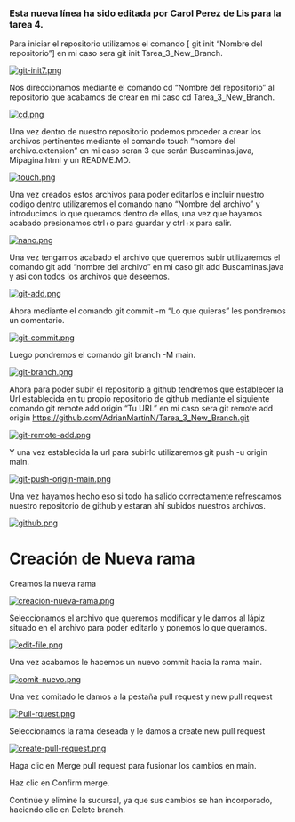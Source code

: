### Esta nueva línea ha sido editada por Carol Perez de Lis para la tarea 4.

Para iniciar el repositorio utilizamos el comando [ git init “Nombre del repositorio”] en mi caso sera git init Tarea_3_New_Branch.

[![git-init7.png](https://i.postimg.cc/RVphY60M/git-init7.png)](https://postimg.cc/0bm9MNm3)

Nos direccionamos mediante el comando cd “Nombre del repositorio” al repositorio que acabamos de crear en mi caso cd Tarea_3_New_Branch.

[![cd.png](https://i.postimg.cc/XJ6pgRYd/cd.png)](https://postimg.cc/kVwJJh8g)

Una vez dentro de nuestro repositorio podemos proceder a crear los archivos pertinentes mediante el comando touch “nombre del archivo.extension” en mi caso seran 3 que serán Buscaminas.java, Mipagina.html y un README.MD.

[![touch.png](https://i.postimg.cc/3NS8zVYL/touch.png)](https://postimg.cc/7Jzr2BC7)

Una vez creados estos archivos para poder editarlos e incluir nuestro codigo dentro utilizaremos el comando nano “Nombre del archivo” y introducimos lo que queramos dentro de ellos, una vez que hayamos acabado presionamos ctrl+o para guardar y ctrl+x para salir.

[![nano.png](https://i.postimg.cc/Ss4x9cgG/nano.png)](https://postimg.cc/3yLh505y)

Una vez tengamos acabado el archivo que queremos subir utilizaremos el comando git add “nombre del archivo” en mi caso git add Buscaminas.java y asi con todos los archivos que deseemos.

[![git-add.png](https://i.postimg.cc/d343wDmj/git-add.png)](https://postimg.cc/n99p1FWX)

Ahora mediante el comando git commit -m “Lo que quieras” les pondremos un comentario.

[![git-commit.png](https://i.postimg.cc/G3QHkSwT/git-commit.png)](https://postimg.cc/qgNJrw7p)

Luego pondremos el comando git branch -M main.

[![git-branch.png](https://i.postimg.cc/wTj3Fcgf/git-branch.png)](https://postimg.cc/NLZgjXym)

Ahora para poder subir el repositorio a github tendremos que establecer la Url establecida en tu propio repositorio de github mediante el siguiente comando git remote add origin “Tu URL” en mi caso sera git remote add origin https://github.com/AdrianMartinN/Tarea_3_New_Branch.git

[![git-remote-add.png](https://i.postimg.cc/g080rgHJ/git-remote-add.png)](https://postimg.cc/SXQ4v75F)

Y una vez establecida la url para subirlo utilizaremos git push -u origin main.

[![git-push-origin-main.png](https://i.postimg.cc/wjtMYqtD/git-push-origin-main.png)](https://postimg.cc/TK6frXJP)

Una vez hayamos hecho eso si todo ha salido correctamente refrescamos nuestro repositorio de github y estaran ahí subidos nuestros archivos.

[![github.png](https://i.postimg.cc/nrcVRpbj/github.png)](https://postimg.cc/G8V190pd)

# Creación de Nueva rama
Creamos la nueva rama

[![creacion-nueva-rama.png](https://i.postimg.cc/SsLj1gn5/creacion-nueva-rama.png)](https://postimg.cc/gXJYnqqq)

Seleccionamos el archivo que queremos modificar y le damos al lápiz situado en el archivo para poder editarlo y ponemos lo que queramos.

[![edit-file.png](https://i.postimg.cc/jSG5spNm/edit-file.png)](https://postimg.cc/FYVmpnTV)

Una vez acabamos le hacemos un nuevo commit hacia la rama main.

[![comit-nuevo.png](https://i.postimg.cc/T1R1znmP/comit-nuevo.png)](https://postimg.cc/7GWq7GKv)

Una vez comitado le damos a la pestaña pull request y new pull request

[![Pull-rquest.png](https://i.postimg.cc/HWBkJcXQ/Pull-rquest.png)](https://postimg.cc/JtHLvhTn)

Seleccionamos la rama deseada y le damos a create new pull request

[![create-pull-request.png](https://i.postimg.cc/vBvHtDjw/create-pull-request.png)](https://postimg.cc/N95cgGBd)

Haga clic en Merge pull request para fusionar los cambios en main.

Haz clic en Confirm merge.

Continúe y elimine la sucursal, ya que sus cambios se han incorporado, haciendo clic en Delete branch.
